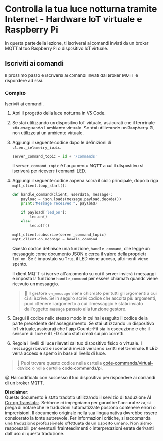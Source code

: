 <!--
CO_OP_TRANSLATOR_METADATA:
{
  "original_hash": "c527ce85d69b1a3875366ec61cbed8aa",
  "translation_date": "2025-08-25T17:13:19+00:00",
  "source_file": "1-getting-started/lessons/4-connect-internet/single-board-computer-commands.md",
  "language_code": "it"
}
-->
# Controlla la tua luce notturna tramite Internet - Hardware IoT virtuale e Raspberry Pi

In questa parte della lezione, ti iscriverai ai comandi inviati da un broker MQTT al tuo Raspberry Pi o dispositivo IoT virtuale.

## Iscriviti ai comandi

Il prossimo passo è iscriversi ai comandi inviati dal broker MQTT e rispondere ad essi.

### Compito

Iscriviti ai comandi.

1. Apri il progetto della luce notturna in VS Code.

1. Se stai utilizzando un dispositivo IoT virtuale, assicurati che il terminale stia eseguendo l'ambiente virtuale. Se stai utilizzando un Raspberry Pi, non utilizzerai un ambiente virtuale.

1. Aggiungi il seguente codice dopo le definizioni di `client_telemetry_topic`:

    ```python
    server_command_topic = id + '/commands'
    ```

    Il `server_command_topic` è l'argomento MQTT a cui il dispositivo si iscriverà per ricevere i comandi LED.

1. Aggiungi il seguente codice appena sopra il ciclo principale, dopo la riga `mqtt_client.loop_start()`:

    ```python
    def handle_command(client, userdata, message):
        payload = json.loads(message.payload.decode())
        print("Message received:", payload)
    
        if payload['led_on']:
            led.on()
        else:
            led.off()
    
    mqtt_client.subscribe(server_command_topic)
    mqtt_client.on_message = handle_command
    ```

    Questo codice definisce una funzione, `handle_command`, che legge un messaggio come documento JSON e cerca il valore della proprietà `led_on`. Se è impostato su `True`, il LED viene acceso, altrimenti viene spento.

    Il client MQTT si iscrive all'argomento su cui il server invierà i messaggi e imposta la funzione `handle_command` per essere chiamata quando viene ricevuto un messaggio.

    > 💁 Il gestore `on_message` viene chiamato per tutti gli argomenti a cui ci si iscrive. Se in seguito scrivi codice che ascolta più argomenti, puoi ottenere l'argomento a cui il messaggio è stato inviato dall'oggetto `message` passato alla funzione gestore.

1. Esegui il codice nello stesso modo in cui hai eseguito il codice della parte precedente dell'assegnamento. Se stai utilizzando un dispositivo IoT virtuale, assicurati che l'app CounterFit sia in esecuzione e che il sensore di luce e il LED siano stati creati sui pin corretti.

1. Regola i livelli di luce rilevati dal tuo dispositivo fisico o virtuale. I messaggi ricevuti e i comandi inviati verranno scritti nel terminale. Il LED verrà acceso e spento in base al livello di luce.

> 💁 Puoi trovare questo codice nella cartella [code-commands/virtual-device](../../../../../1-getting-started/lessons/4-connect-internet/code-commands/virtual-device) o nella cartella [code-commands/pi](../../../../../1-getting-started/lessons/4-connect-internet/code-commands/pi).

😀 Hai codificato con successo il tuo dispositivo per rispondere ai comandi di un broker MQTT.

**Disclaimer**:  
Questo documento è stato tradotto utilizzando il servizio di traduzione AI [Co-op Translator](https://github.com/Azure/co-op-translator). Sebbene ci impegniamo per garantire l'accuratezza, si prega di notare che le traduzioni automatizzate possono contenere errori o imprecisioni. Il documento originale nella sua lingua nativa dovrebbe essere considerato la fonte autorevole. Per informazioni critiche, si raccomanda una traduzione professionale effettuata da un esperto umano. Non siamo responsabili per eventuali fraintendimenti o interpretazioni errate derivanti dall'uso di questa traduzione.